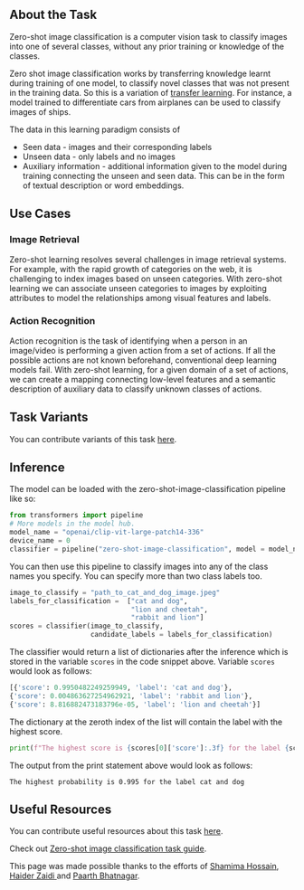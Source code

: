 ## About the Task

Zero-shot image classification is a computer vision task to classify images into one of several classes, without any prior training or knowledge of the classes.

Zero shot image classification works by transferring knowledge learnt during training of one model, to classify novel classes that was not present in the training data. So this is a variation of [transfer learning](https://www.youtube.com/watch?v=BqqfQnyjmgg). For instance, a model trained to differentiate cars from airplanes can be used to classify images of ships.

The data in this learning paradigm consists of

- Seen data - images and their corresponding labels
- Unseen data - only labels and no images
- Auxiliary information - additional information given to the model during training connecting the unseen and seen data. This can be in the form of textual description or word embeddings.

## Use Cases

### Image Retrieval

Zero-shot learning resolves several challenges in image retrieval systems. For example, with the rapid growth of categories on the web, it is challenging to index images based on unseen categories. With zero-shot learning we can associate unseen categories to images by exploiting attributes to model the relationships among visual features and labels.

### Action Recognition

Action recognition is the task of identifying when a person in an image/video is performing a given action from a set of actions. If all the possible actions are not known beforehand, conventional deep learning models fail. With zero-shot learning, for a given domain of a set of actions, we can create a mapping connecting low-level features and a semantic description of auxiliary data to classify unknown classes of actions.

## Task Variants

You can contribute variants of this task [here](https://github.com/huggingface/hub-docs/blob/main/tasks/src/zero-shot-image-classification/about.md).

## Inference

The model can be loaded with the zero-shot-image-classification pipeline like so:

```python
from transformers import pipeline
# More models in the model hub.
model_name = "openai/clip-vit-large-patch14-336"
device_name = 0
classifier = pipeline("zero-shot-image-classification", model = model_name, device = device_name)
```

You can then use this pipeline to classify images into any of the class names you specify. You can specify more than two class labels too.

```python
image_to_classify = "path_to_cat_and_dog_image.jpeg"
labels_for_classification =  ["cat and dog",
                              "lion and cheetah",
                              "rabbit and lion"]
scores = classifier(image_to_classify,
                    candidate_labels = labels_for_classification)
```

The classifier would return a list of dictionaries after the inference which is stored in the variable `scores` in the code snippet above. Variable `scores` would look as follows:

```python
[{'score': 0.9950482249259949, 'label': 'cat and dog'},
{'score': 0.004863627254962921, 'label': 'rabbit and lion'},
{'score': 8.816882473183796e-05, 'label': 'lion and cheetah'}]
```

The dictionary at the zeroth index of the list will contain the label with the highest score.

```python
print(f"The highest score is {scores[0]['score']:.3f} for the label {scores[0]['label']}")
```

The output from the print statement above would look as follows:

```
The highest probability is 0.995 for the label cat and dog
```

## Useful Resources

You can contribute useful resources about this task [here](https://github.com/huggingface/hub-docs/blob/main/tasks/src/zero-shot-image-classification/about.md).

Check out [Zero-shot image classification task guide](https://huggingface.co/docs/transformers/tasks/zero_shot_image_classification).

This page was made possible thanks to the efforts of [Shamima Hossain](https://huggingface.co/Shamima), [Haider Zaidi
](https://huggingface.co/chefhaider) and [Paarth Bhatnagar](https://huggingface.co/Paarth).
